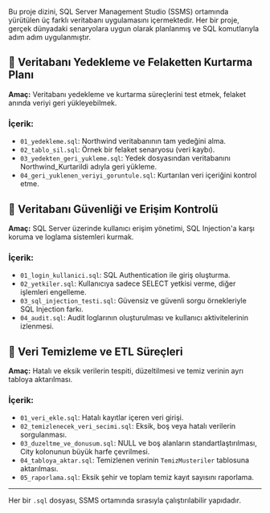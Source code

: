

Bu proje dizini, SQL Server Management Studio (SSMS) ortamında yürütülen üç farklı veritabanı uygulamasını içermektedir. Her bir proje, gerçek dünyadaki senaryolara uygun olarak planlanmış ve SQL komutlarıyla adım adım uygulanmıştır.

## 📁 Veritabanı Yedekleme ve Felaketten Kurtarma Planı

**Amaç:** Veritabanı yedekleme ve kurtarma süreçlerini test etmek, felaket anında veriyi geri yükleyebilmek.

### İçerik:
- `01_yedekleme.sql`: Northwind veritabanının tam yedeğini alma.
- `02_tablo_sil.sql`: Örnek bir felaket senaryosu (veri kaybı).
- `03_yedekten_geri_yukleme.sql`: Yedek dosyasından veritabanını Northwind_Kurtarildi adıyla geri yükleme.
- `04_geri_yuklenen_veriyi_goruntule.sql`: Kurtarılan veri içeriğini kontrol etme.

## 📁 Veritabanı Güvenliği ve Erişim Kontrolü

**Amaç:** SQL Server üzerinde kullanıcı erişim yönetimi, SQL Injection'a karşı koruma ve loglama sistemleri kurmak.

### İçerik:
- `01_login_kullanici.sql`: SQL Authentication ile giriş oluşturma.
- `02_yetkiler.sql`: Kullanıcıya sadece SELECT yetkisi verme, diğer işlemleri engelleme.
- `03_sql_injection_testi.sql`: Güvensiz ve güvenli sorgu örnekleriyle SQL Injection farkı.
- `04_audit.sql`: Audit loglarının oluşturulması ve kullanıcı aktivitelerinin izlenmesi.

## 📁  Veri Temizleme ve ETL Süreçleri

**Amaç:** Hatalı ve eksik verilerin tespiti, düzeltilmesi ve temiz verinin ayrı tabloya aktarılması.

### İçerik:
- `01_veri_ekle.sql`: Hatalı kayıtlar içeren veri girişi.
- `02_temizlenecek_veri_secimi.sql`: Eksik, boş veya hatalı verilerin sorgulanması.
- `03_duzeltme_ve_donusum.sql`: NULL ve boş alanların standartlaştırılması, City kolonunun büyük harfe çevrilmesi.
- `04_tabloya_aktar.sql`: Temizlenen verinin `TemizMusteriler` tablosuna aktarılması.
- `05_raporlama.sql`: Eksik şehir ve toplam temiz kayıt sayısını raporlama.

---

Her bir `.sql` dosyası, SSMS ortamında sırasıyla çalıştırılabilir yapıdadır.
